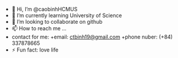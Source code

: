 - 👋 Hi, I’m @caobinhHCMUS
- 🌱 I’m currently learning University of Science
- 💞️ I’m looking to collaborate on github
- 📫 How to reach me ...
- contact for me:
  +email: ctbinh19@gmail.com
  +phone nuber: (+84) 337878665
- ⚡ Fun fact: love life

<!---
caobinhHCMUS/caobinhHCMUS is a ✨ special ✨ repository because its `README.md` (this file) appears on your GitHub profile.
You can click the Preview link to take a look at your changes.
--->
